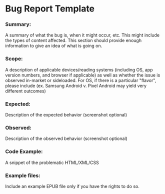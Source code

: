 # Bug Report Template

### Summary: 
A summary of what the bug is, when it might occur, etc. This might include the types of content affected. This section should provide enough information to give an idea of what is going on.

### Scope: 
A description of applicable devices/reading systems (including OS, app version numbers, and browser if applicable) as well as whether the issue is observed in-market or sideloaded. For OS, if there is a particular "flavor", please include (ex. Samsung Android v. Pixel Android may yield very different outcomes)

### Expected: 
Description of the expected behavior (screenshot optional)

### Observed: 
Description of the observed behavior (screenshot optional)

### Code Example: 
A snippet of the problematic HTML/XML/CSS

### Example files:
Include an example EPUB file only if you have the rights to do so. 
